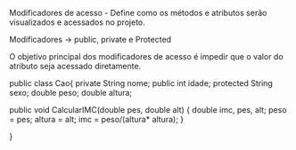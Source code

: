 Modificadores de acesso - Define como os métodos e atributos serão visualizados e acessados no projeto. 

Modificadores -> public, private e Protected

O objetivo principal dos modificadores de acesso é impedir que o valor do atributo seja acessado diretamente.

public class Cao{
  private String nome;
  public int idade;
  protected String sexo;
  double peso;
  double altura;

  public void CalcularIMC(double pes, double alt) {
    double imc, pes, alt;
    peso = pes;
    altura = alt;
    imc = peso/(altura* altura);
  }


}
